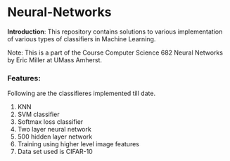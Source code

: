 # Neural-Networks

**Introduction**: This repository contains solutions to various implementation of various types of classifiers in Machine Learning.

Note: This is a part of the Course Computer Science 682 Neural Networks by Eric Miller at UMass Amherst.

### Features: 
Following are the classifieres implemented till date.
 1. KNN
 2. SVM classifier
 3. Softmax loss classifier
 4. Two layer neural network
 5. 500 hidden layer network
 6. Training using higher level image features
 7. Data set used is CIFAR-10
 
